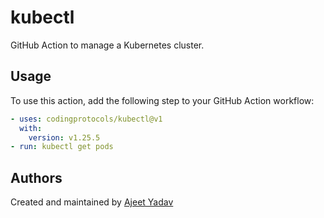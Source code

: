 # kubectl

GitHub Action to manage a Kubernetes cluster.

## Usage
To use this action, add the following step to your GitHub Action workflow:
```yaml
- uses: codingprotocols/kubectl@v1
  with:
    version: v1.25.5
- run: kubectl get pods
```

## Authors

Created and maintained by [Ajeet Yadav](https://github.com/imAjeetYadav)
